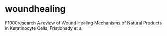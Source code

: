 # woundhealing
F1000research A review of Wound Healing Mechanisms of Natural Products in Keratinocyte Cells, Fristiohady et al
